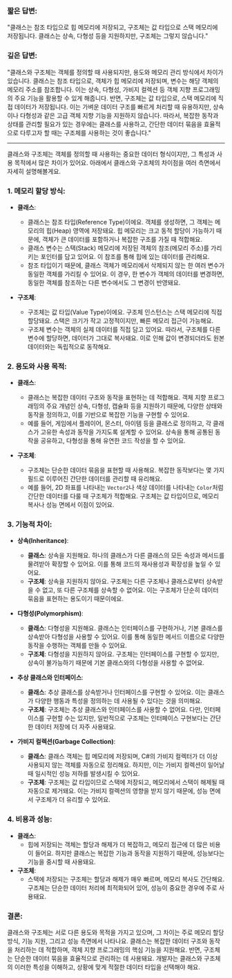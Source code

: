 ### 짧은 답변:

"클래스는 참조 타입으로 힙 메모리에 저장되고, 구조체는 값 타입으로 스택 메모리에 저장됩니다. 클래스는 상속, 다형성 등을 지원하지만, 구조체는 그렇지 않습니다."

### 깊은 답변:

"클래스와 구조체는 객체를 정의할 때 사용되지만, 용도와 메모리 관리 방식에서 차이가 있습니다. 클래스는 참조 타입으로, 객체가 힙 메모리에 저장되며, 변수는 해당 객체의 메모리 주소를 참조합니다. 이는 상속, 다형성, 가비지 컬렉션 등 객체 지향 프로그래밍의 주요 기능을 활용할 수 있게 해줍니다. 반면, 구조체는 값 타입으로, 스택 메모리에 직접 데이터가 저장됩니다. 이는 가벼운 데이터 구조를 빠르게 처리할 때 유용하지만, 상속이나 다형성과 같은 고급 객체 지향 기능을 지원하지 않습니다. 따라서, 복잡한 동작과 상태를 관리할 필요가 있는 경우에는 클래스를 사용하고, 간단한 데이터 묶음을 효율적으로 다루고자 할 때는 구조체를 사용하는 것이 좋습니다."

---

클래스와 구조체는 객체를 정의할 때 사용하는 중요한 데이터 형식이지만, 그 특성과 사용 목적에서 많은 차이가 있어요. 아래에서 클래스와 구조체의 차이점을 여러 측면에서 자세히 설명해볼게요.

### 1. **메모리 할당 방식**:
   - **클래스**:
     - 클래스는 참조 타입(Reference Type)이에요. 객체를 생성하면, 그 객체는 메모리의 힙(Heap) 영역에 저장돼요. 힙 메모리는 크고 동적 할당이 가능하기 때문에, 객체가 큰 데이터를 포함하거나 복잡한 구조를 가질 때 적합해요.
     - 클래스 변수는 스택(Stack) 메모리에 저장된 객체의 참조(메모리 주소)를 가리키는 포인터를 담고 있어요. 이 참조를 통해 힙에 있는 데이터를 관리해요.
     - 참조 타입이기 때문에, 클래스 객체가 메모리에서 삭제되지 않는 한 여러 변수가 동일한 객체를 가리킬 수 있어요. 이 경우, 한 변수가 객체의 데이터를 변경하면, 동일한 객체를 참조하는 다른 변수에서도 그 변경이 반영돼요.

   - **구조체**:
     - 구조체는 값 타입(Value Type)이에요. 구조체 인스턴스는 스택 메모리에 직접 할당돼요. 스택은 크기가 작고 고정적이지만, 빠른 메모리 접근이 가능해요.
     - 구조체 변수는 객체의 실제 데이터를 직접 담고 있어요. 따라서, 구조체를 다른 변수에 할당하면, 데이터가 그대로 복사돼요. 이로 인해 값이 변경되더라도 원본 데이터와는 독립적으로 동작해요.

### 2. **용도와 사용 목적**:
   - **클래스**:
     - 클래스는 복잡한 데이터 구조와 동작을 표현하는 데 적합해요. 객체 지향 프로그래밍의 주요 개념인 상속, 다형성, 캡슐화 등을 지원하기 때문에, 다양한 상태와 동작을 정의하고, 이를 기반으로 복잡한 기능을 구현할 수 있어요.
     - 예를 들어, 게임에서 플레이어, 몬스터, 아이템 등을 클래스로 정의하고, 각 클래스가 고유한 속성과 동작을 가지도록 설계할 수 있어요. 상속을 통해 공통된 동작을 공유하고, 다형성을 통해 유연한 코드 작성을 할 수 있어요.

   - **구조체**:
     - 구조체는 단순한 데이터 묶음을 표현할 때 사용해요. 복잡한 동작보다는 몇 가지 필드로 이루어진 간단한 데이터를 관리할 때 유리해요.
     - 예를 들어, 2D 좌표를 나타내는 `Vector2`나 색상 데이터를 나타내는 `Color`처럼 간단한 데이터를 다룰 때 구조체가 적합해요. 구조체는 값 타입이므로, 메모리 복사나 성능 면에서 이점이 있어요.

### 3. **기능적 차이**:
   - **상속(Inheritance)**:
     - **클래스**: 상속을 지원해요. 하나의 클래스가 다른 클래스의 모든 속성과 메서드를 물려받아 확장할 수 있어요. 이를 통해 코드의 재사용성과 확장성을 높일 수 있어요.
     - **구조체**: 상속을 지원하지 않아요. 구조체는 다른 구조체나 클래스로부터 상속받을 수 없고, 또 다른 구조체를 상속할 수 없어요. 이는 구조체가 단순히 데이터 묶음을 표현하는 용도이기 때문이에요.

   - **다형성(Polymorphism)**:
     - **클래스**: 다형성을 지원해요. 클래스는 인터페이스를 구현하거나, 기본 클래스를 상속받아 다형성을 사용할 수 있어요. 이를 통해 동일한 메서드 이름으로 다양한 동작을 수행하는 객체를 만들 수 있어요.
     - **구조체**: 다형성을 지원하지 않아요. 구조체는 인터페이스를 구현할 수 있지만, 상속이 불가능하기 때문에 기본 클래스와의 다형성을 사용할 수 없어요.

   - **추상 클래스와 인터페이스**:
     - **클래스**: 추상 클래스를 상속받거나 인터페이스를 구현할 수 있어요. 이는 클래스가 다양한 행동과 특성을 정의하는 데 사용될 수 있다는 것을 의미해요.
     - **구조체**: 구조체는 추상 클래스와 인터페이스를 사용할 수 없어요. 다만, 인터페이스를 구현할 수는 있지만, 일반적으로 구조체는 인터페이스 구현보다는 간단한 데이터 저장에 더 자주 사용돼요.

   - **가비지 컬렉션(Garbage Collection)**:
     - **클래스**: 클래스 객체는 힙 메모리에 저장되며, C#의 가비지 컬렉터가 더 이상 사용되지 않는 객체를 자동으로 정리해요. 하지만, 이는 가비지 컬렉션이 일어날 때 일시적인 성능 저하를 발생시킬 수 있어요.
     - **구조체**: 구조체는 값 타입이므로 스택에 저장되고, 메모리에서 스택이 해제될 때 자동으로 제거돼요. 이는 가비지 컬렉션의 영향을 받지 않기 때문에, 성능 면에서 구조체가 더 유리할 수 있어요.

### 4. **비용과 성능**:
   - **클래스**:
     - 힙에 저장되는 객체는 할당과 해제가 더 복잡하고, 메모리 접근에 더 많은 비용이 들어요. 하지만 클래스는 복잡한 기능과 동작을 지원하기 때문에, 성능보다는 기능을 중시할 때 사용돼요.
   - **구조체**:
     - 스택에 저장되는 구조체는 할당과 해제가 매우 빠르며, 메모리 복사도 간단해요. 구조체는 단순한 데이터 처리에 최적화되어 있어, 성능이 중요한 경우에 주로 사용돼요.

### 결론:
클래스와 구조체는 서로 다른 용도와 목적을 가지고 있으며, 그 차이는 주로 메모리 할당 방식, 기능 지원, 그리고 성능 측면에서 나타나요. 클래스는 복잡한 데이터 구조와 동작을 처리하는 데 적합하며, 객체 지향 프로그래밍의 핵심 기능을 지원해요. 반면, 구조체는 단순한 데이터 묶음을 효율적으로 관리하는 데 사용돼요. 개발자는 클래스와 구조체의 이러한 특성을 이해하고, 상황에 맞게 적절한 데이터 타입을 선택해야 해요.